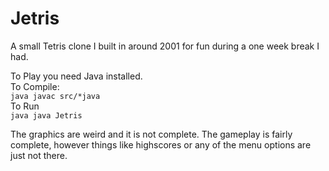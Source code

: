 Jetris
======

A small Tetris clone I built in around 2001 for fun during a one week break I had.

To Play you need Java installed.<br/>
To Compile:<br/>
```java javac src/*java```<br/>
To Run<br/>
```java java Jetris```

The graphics are weird and it is not complete. The gameplay is fairly complete, however things like highscores or any of the menu options are just not there. 
